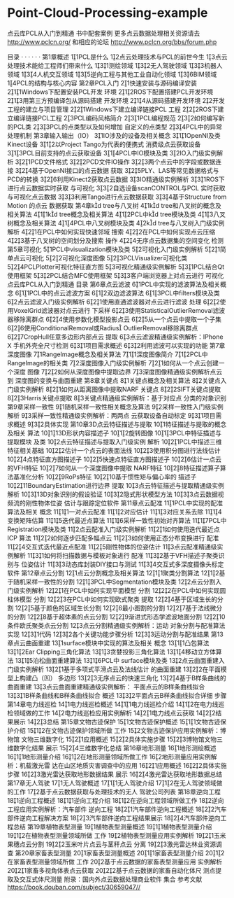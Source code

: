 # Point-Cloud-Processing-example
点云库PCL从入门到精通 书中配套案例
更多点云数据处理相关资源请去 http://www.pclcn.org/ 和相应的论坛 http://www.pclcn.org/bbs/forum.php

目录  · · · · · ·
第1章概述
11PCL是什么
12点云处理技术与PCL的前世今生
13点云处理技术能给工程师们带来什么
131测绘领域
132无人驾驶领域
133机器人领域
134人机交互领域
135逆向工程与其他工业自动化领域
136BIM领域
14PCL的结构与核心内容
第2章PCL入门
21快速安装与源码编译安装
211Windows下配置安装PCL开发
环境
212ROS下配置搭建PCL开发环境
213用第三方预编译包从源码搭建
开发环境
214从源码搭建开发环境
22开发工程的建立与项目管理
221Windows下建立编译链接PCL
工程
222ROS下建立编译链接PCL工程
23PCL编码风格简介
231PCL编程规范
232如何编写新的PCL类
233PCL的点类型以及如何增加
自定义的点类型
234PCL中的异常处理机制
第3章输入输出（IO）
31IO涉及的设备及相关概念
311OpenNI及类Kinect设备
312以Project Tango为代表的便携式
消费级点云获取设备
313PCL目前支持的点云获取设备
314PCL中IO模块及类
32IO入门级实例解析
321PCD文件格式
322PCD文件IO操作
323两个点云中的字段或数据连接
324基于OpenNI接口的点云数据
获取
325PLY、LAS等常见数据格式与
PCD的转换
326利用Kinect2获取点云数据
33IO精通级实例解析
331ROS下进行点云数据实时获取
与可视化
332自选设备scanCONTROL与PCL
实时获取与可视化点云数据
333利用Tango进行点云数据获取
334基于Structure from Motion 的点云
数据获取
第4章kd tree与八叉树
41kd tree和八叉树的概念及
相关算法
411kd tree概念及相关算法
412PCL中kd tree模块及类
413八叉树概念及相关算法
414PCL中八叉树模块及类
42kd tree与八叉树入门级实例解析
421在PCL中如何实现快速邻域
搜索
422在PCL中如何实现点云压缩
423基于八叉树的空间划分及搜索
操作
424无序点云数据集的空间变化
检测
第5章可视化
51PCL中visualization模块及类
52可视化入门级实例解析
521简单点云可视化
522可视化深度图像
523PCLVisualizer可视化类
524PCLPlotter可视化特征直方图
53可视化精通级实例解析
531PCL结合Qt使用框架
532PCL结合MFC使用框架
533客户端浏览器上对点云进行
可视化
点云库PCL从入门到精通
目录
第6章点云滤波
61PCL中实现的滤波算法及相关概念
611PCL中的点云滤波方案
612双边滤波算法
613PCL中filters模块及类
62点云滤波入门级实例解析
621使用直通滤波器对点云进行滤波
处理
622使用VoxelGrid滤波器对点云进行
下采样
623使用StatisticalOutlierRemoval滤波
器移除离群点
624使用参数化模型投影点云
625从一个点云中提取一个子集
626使用ConditionalRemoval或Radius
OutlierRemoval移除离群点
627CropHull任意多边形内部点云
提取
63点云滤波精通级实例解析：IPhone X
手机外壳全尺寸检测
631项目需求概述
632利用滤波可以实现的功能
第7章深度图像
71RangeImage概念及相关算法
711深度图像简介
712PCL中RangeImage的相关类
72深度图像入门级实例解析
721如何从一个点云创建一个深度
图像
722如何从深度图像中提取边界
73深度图像精通级实例解析点云到
深度图的变换与曲面重建
第8章关键点
81关键点概念及相关算法
82关键点入门级实例解析
821如何从距离图像中提取NARF
关键点
822SIFT关键点提取
823Harris关键点提取
83关键点精通级实例解析：基于对应点
分类的对象识别
第9章采样一致性
91随机采样一致性相关概念及算法
92采样一致性入门级实例解析
93采样一致性精通级实例解析：两两点
云获取设备自动标定
931项目需求概述
932具体实现
第10章3D点云特征描述与提取
101特征描述与提取的概念及相关
算法
10113D形状内容描述子
1012旋转图像
1013PCL中特征描述与提取模块
及类
102点云特征描述与提取入门级实例
解析
1021PCL中描述三维特征相关基础
1022估计一个点云的表面法线
1023使用积分图进行法线估计
1024点特征直方图描述子
1025快速点特征直方图描述子
1026估计一点云的VFH特征
1027如何从一个深度图像中提取
NARF特征
1028特征描述算子算法基准化分析
1029RoPs特征
10210基于惯性矩与偏心率的
描述子
10211BoundaryEstimation进行边界
提取
103点云特征描述与提取精通级实例
解析
10313D对象识别的假设验证
1032隐式形状模型方法
1033点云数据视频流的刚性物体位姿
估计与跟踪定位软件
第11章点云配准
111PCL中实现的配准算法及相关
概念
1111一对点云配准
1112对应估计
1113对应关系去除
1114变换矩阵估算
1115迭代最近点算法
1116采样一致性初始对齐算法
1117PCL中Registration模块及类
112点云配准入门级实例解析
1121如何使用迭代最近点ICP
算法
1122如何逐步匹配多幅点云
1123如何使用正态分布变换进行
配准
1124交互式迭代最近点配准
1125刚性物体的位姿估计
113点云配准精通级实例解析
1131如何将扫描数据与模板对象进行
配准
1132基于VFH描述子聚类识别与
位姿估计
1133动态库封装DIY接口与测试
1134交互式多深度摄像头标定
软件
第12章点云分割
121点云分割概念及相关算法
1211聚类分割算法
1212基于随机采样一致性的分割
1213PCL中Segmentation模块及类
122点云分割入门级实例解析
1221在PCL中如何实现平面模型
分割
1222在PCL中如何实现圆柱体模型
分割
1223在PCL中如何实现欧式聚类
提取
1224基于区域生长的分割
1225基于颜色的区域生长分割
1226最小图割的分割
1227基于法线微分的分割
1228基于超体素的点云分割
1229渐进式形态学滤波地面分割
12210条件欧氏聚类点云分割
123点云分割精通级实例解析：运动
对象分割与配准算法实现
1231代码
1232各个关键功能步骤分析
1233运动分割与配准结果
第13章点云曲面重建
131surface模块中实现的算法及相关
概念
1311凸包算法
1312Ear Clipping三角化算法
1313贪婪投影三角化算法
1314移动立方体算法
1315泊松曲面重建算法
1316PCL中 surface模块及类
132点云曲面重建入门级实例解析
1321基于多项式平滑点云及法线估计
的曲面重建
1322在平面模型上构建凸（凹）
多边形
1323无序点云的快速三角化
1324基于B样条曲线的曲面重建
133点云曲面重建精通级实例解析：
平面点云的B样条曲线拟合
1331B样条曲线和B样条曲线拟合
概述
1332平面点云B样条曲线拟合详细
步骤
第14章电力线巡检
141电力线巡检概述
1411电力线巡检介绍
1412在电力线巡检领域做的工作
142电力线巡检应用实例解析
1421电力线点云获取
1422结果展示
1423总结
第15章文物古迹保护
151文物古迹保护概述
1511文物古迹保护介绍
1512在文物古迹保护领域所做
工作
152文物古迹保护应用实例解析：博物馆
文物三维数字化
1521应用概述
1522具体实施步骤
1523博物馆文物三维数字化结果
展示
1524三维数字化总结
第16章地形测量
161地形测绘概述
1611地形测量介绍
1612在地形测量领域所做工作
162地形测量应用实例解析：机载激光雷
达在山区地质灾害调查中的应用
1621应用概述
1622具体实施步骤
1623激光雷达获取地形数据结果
展示
1624激光雷达获取地形数据总结
第17章无人驾驶
171无人驾驶概述
1711无人驾驶介绍
1712在无人驾驶领域做的工作
172基于点云数据获取与处理技术的无人
驾驶公司列表
第18章逆向工程
181逆向工程概述
1811逆向工程介绍
1812在逆向工程领域所做工作
182逆向工程应用实例解析：汽车部件
逆向工程
1821汽车部件逆向工程概述
1822汽车部件逆向工程解决方案
1823汽车部件逆向工程结果展示
1824汽车部件逆向工程总结
第19章植物表型测量
191植物表型测量概述
1911植物表型测量介绍
1912在植物表型测量领域所做
工作
192植物表型测量应用实例解析
1921玉米果穗点云分割
1922玉米叶片点云与茎秆点云
分离
1923激光雷达林业资源调查
第20章家畜表型测量
201家畜表型测量概述
2011家畜表型测量介绍
2012在家畜表型测量领域所做
工作
202基于点云数据的家畜表型测量应用
实例解析
2021家畜多视角体表点云获取
2022基于点云数据的家畜自动化体尺
测点提取及交互式体尺测量
附录：国内外点云数据处理商业软件
集合
参考文献
https://book.douban.com/subject/30659047//



